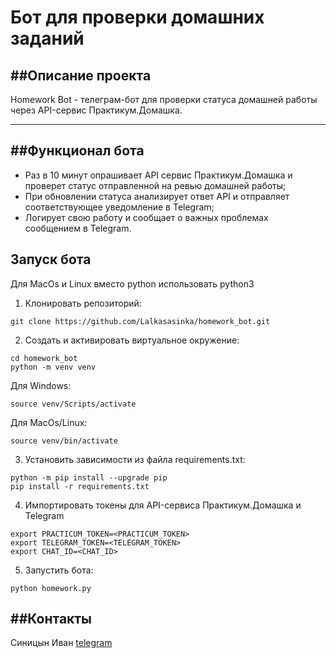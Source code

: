 # Бот для  проверки домашних заданий

##Описание проекта
---
Homework Bot - телеграм-бот для проверки статуса домашней работы через API-сервис Практикум.Домашка.

---
##Функционал бота
---
+ Раз в 10 минут опрашивает API сервис Практикум.Домашка и проверет статус отправленной на ревью домашней работы;
+ При обновлении статуса анализирует ответ API и отправляет соответствующее уведомление в Telegram;
+ Логирует свою работу и сообщает о важных проблемах сообщением в Telegram.

Запуск бота
---
Для MacOs и Linux вместо python использовать python3

1. Клонировать репозиторий:
```
git clone https://github.com/Lalkasasinka/homework_bot.git
```

2. Cоздать и активировать виртуальное окружение:
```
cd homework_bot
python -m venv venv
```
Для Windows:
```
source venv/Scripts/activate

```
Для MacOs/Linux:
```
source venv/bin/activate
```

3. Установить зависимости из файла requirements.txt:
```
python -m pip install --upgrade pip
pip install -r requirements.txt
```

4. Импортировать токены для API-сервиса Практикум.Домашка и Telegram
```
export PRACTICUM_TOKEN=<PRACTICUM_TOKEN>
export TELEGRAM_TOKEN=<TELEGRAM_TOKEN>
export CHAT_ID=<CHAT_ID>
```

5. Запустить бота:
```
python homework.py
```

##Контакты
---
Синицын Иван
[telegram](https://t.me/sSinichka)
